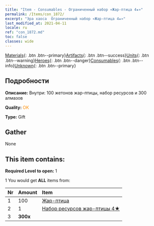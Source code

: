 ```yaml
---
title: "Item - Consumables - Ограниченный набор «Жар-птица 4★»"
permalink: /Items/con_1872/
excerpt: "Эра хаоса  Ограниченный набор «Жар-птица 4★»"
last_modified_at: 2021-04-11
locale: ru
ref: "con_1872.md"
toc: false
classes: wide
---
```

 [Materials](/ru/Items/){: .btn .btn--primary}[Artifacts](/ru/Items/Artifacts/){: .btn .btn--success}[Units](/ru/Items/Units/){: .btn .btn--warning}[Heroes](/ru/Items/Heroes/){: .btn .btn--danger}[Consumables](/ru/Items/Consumables/){: .btn .btn--info}[Unknown](/ru/Items/Unknown/){: .btn .btn--primary}

## Подробности
 **Описание:** Внутри: 100 жетонов жар-птицы, набор ресурсов и 300 алмазов

 **Quality:** <span style="color: #FF8C00">OK</span>

 **Type:** Gift

## Gather

  None

## This item contains:

 **Required Level to open:** 1

 1 You would get **ALL** items  from:

  | Nr | Amount |     Item    |
  |:---|:-------|:------------|
  | 1 | 100 | [Жар-птица](/ru/Items/unt_268/) | 
  | 2 | 1 | [Набор ресурсов жар-птицы 4★](/ru/Items/con_1876/) | 
  | 3 |  **300x** | <i class="fas fa-gem"/> |  | 
